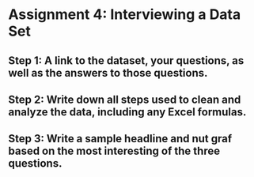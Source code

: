 # Assignment 4: Interviewing a Data Set

## Step 1: A link to the dataset, your questions, as well as the answers to those questions.


## Step 2: Write down all steps used to clean and analyze the data, including any Excel formulas.


## Step 3: Write a sample headline and nut graf based on the most interesting of the three questions.
